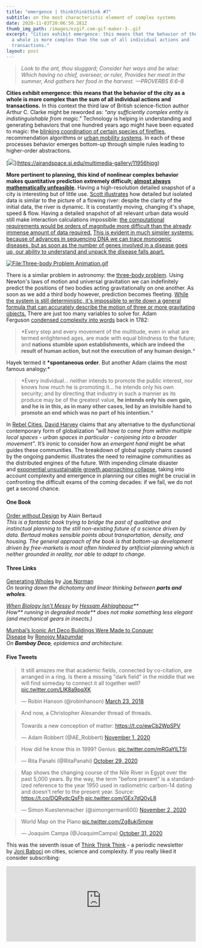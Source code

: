 ```yaml
---
title: "emergence | thinkthinkthink #7"
subtitle: on the most characteristic element of complex systems
date: 2020-11-03T20:06:50.281Z
thumb_img_path: /images/ezgif.com-gif-maker-3-.gif
excerpt: "Cities exhibit emergence: this means that the behavior of the city as
  a whole is more complex than the sum of all individual actions and
  transactions."
layout: post
---
```

<!--StartFragment-->

> *Look to the ant, thou sluggard; Consider her ways and be wise: Which having no chief, overseer, or ruler, Provides her meat in the summer, And gathers her food in the harvest. —PROVERBS 6:6–8*

**Cities exhibit emergence: this means that the behavior of the city as a whole is more complex than the sum of all individual actions and transactions.** In this context the third law of British science-fiction author Arthur C. Clarke might be reworded as: “*any sufficiently complex entity is indistinguishable from magic*.” Technology is helping in understanding and generating behaviors that one hundred years ago might have been equated to magic: the [blinking coordination of certain species of fireflies](https://www.nationalgeographic.com/animals/2019/05/watch-how-mexican-fireflies-synchronize-light-shows/), recommendation algorithms or [urban mobility systems](https://thinkthinkthink.substack.com/p/mobility-is-counter-intuitive-thinkthinkthink). In each of these processes behavior emerges bottom-up through simple rules leading to higher-order abstractions.[](https://airandspace.si.edu/multimedia-gallery/11956hjpg)

[[![](https://cdn.substack.com/image/fetch/w_1456,c_limit,f_auto,q_auto:good,fl_progressive:steep/https%3A%2F%2Fbucketeer-e05bbc84-baa3-437e-9518-adb32be77984.s3.amazonaws.com%2Fpublic%2Fimages%2F07208243-2de6-4661-8366-2ffb38f8deba_1170x441.png)](https://cdn.substack.com/image/fetch/f_auto,q_auto:good,fl_progressive:steep/https%3A%2F%2Fbucketeer-e05bbc84-baa3-437e-9518-adb32be77984.s3.amazonaws.com%2Fpublic%2Fimages%2F07208243-2de6-4661-8366-2ffb38f8deba_1170x441.png)](https://airandspace.si.edu/multimedia-gallery/11956hjpg)

**More pertinent to planning, this kind of nonlinear complex behavior makes quantitative prediction extremely difficult; [almost always mathematically unfeasible](https://www.goodreads.com/book/show/36064445-skin-in-the-game).** Having a high-resolution detailed snapshot of a city is interesting but of little use. [Scott illustrates](https://www.goodreads.com/book/show/20186.Seeing_Like_a_State) how detailed but isolated data is similar to the picture of a flowing river: despite the clarity of the initial data, the river is dynamic. It is constantly moving, changing it's shape, speed & flow. Having a detailed snapshot of all relevant urban data would still make interaction calculations impossible: [the computational requirements would be orders of magnitude more difficult than the already immense amount of data required.](https://www.goodreads.com/book/show/40404857-introduction-to-the-theory-of-complex-systems) [This is evident in much simpler systems: because of advances in sequencing DNA we can trace monogenic diseases, but as soon as the number of genes involved in a disease goes up, our ability to understand and unpack the disease falls apart.](https://www.goodreads.com/book/show/36064445-skin-in-the-game)

[![File:Three-body Problem Animation.gif](https://cdn.substack.com/image/fetch/w_1456,c_limit,f_auto,q_auto:good,fl_lossy/https%3A%2F%2Fbucketeer-e05bbc84-baa3-437e-9518-adb32be77984.s3.amazonaws.com%2Fpublic%2Fimages%2Fb4859fdc-52a5-48dc-96e0-53f0819ad2a4_300x300.gif)](https://cdn.substack.com/image/fetch/f_auto,q_auto:good,fl_progressive:steep/https%3A%2F%2Fbucketeer-e05bbc84-baa3-437e-9518-adb32be77984.s3.amazonaws.com%2Fpublic%2Fimages%2Fb4859fdc-52a5-48dc-96e0-53f0819ad2a4_300x300.gif)

There is a similar problem in astronomy: the [three-body problem](https://en.wikipedia.org/wiki/Three-body_problem). Using Newton's laws of motion and universal gravitation we can indefinitely predict the positions of two bodies acting gravitationally on one another. As soon as we add a third body however, prediction becomes fleeting. [While the system is still deterministic, it's impossible to write down a general formula that can accurately describe the motion of three or more gravitating objects.](https://youtu.be/D89ngRr4uZg) There are just too many variables to solve for. Adam Ferguson [condensed complexity into words](https://oll.libertyfund.org/titles/ferguson-an-essay-on-the-history-of-civil-society) back in 1782:

> \*Every step and every movement of the multitude, even in what are termed enlightened ages, are made with equal blindness to the future; and **nations stumble upon establishments, which are indeed the result of human action, but not the execution of any human design.***

Hayek termed it **\*spontaneous order**. But another Adam claims the most famous analogy:*

> \*Every individual... neither intends to promote the public interest, nor knows how much he is promoting it... he intends only his own security; and by directing that industry in such a manner as its produce may be of the greatest value, **he intends only his own gain, and he is in this, as in many other cases, led by an invisible hand to promote an end which was no part of his intention.***

In [Rebel Cities](https://www.goodreads.com/book/show/13095855-rebel-cities), [David Harvey](https://twitter.com/profdavidharvey) claims that any alternative to the dysfunctional contemporary form of globalization *"will have to come from within multiple local spaces - urban spaces in particular - conjoining into a broader movement”*. It’s ironic to consider how an *emergent hand* might be what guides these communities. The breakdown of global supply chains caused by the ongoing pandemic illustrates the need to reimagine communities as the distributed engines of the future. With impending climate disaster and [exponential unsustainable growth approaching collapse](https://arxiv.org/abs/cond-mat/0002075), taking into account complexity and emergence in planning our cities might be crucial in confronting the difficult exams of the coming decades: if we fail, we do not get a second chance.

#### **One Book**

[Order without Design](https://www.goodreads.com/book/show/39644188-order-without-design) by Alain Bertaud\
*This is a fantastic book trying to bridge the past of qualitative and instinctual planning to the still non-existing future of a science driven by data. Bertaud makes sensible points about transportation, density, and housing. The general approach of the book is that bottom-up development driven by free-markets is most often hindered by artificial planning which is neither grounded in reality, nor able to adapt to change.*

#### Three Links

[Generating Wholes](https://thesideview.co/journal/generating-wholes/) by [Joe Norman](https://twitter.com/normonics)\
*On tearing down the dichotomy and linear thinking between **parts and wholes**.*

*[When Biology Isn’t Messy](http://www.lifeiscomputation.com/when-biology-isnt-messy/) by [Hessam Akhlaghpour](https://twitter.com/theHessam)**\
How\*\* running in degraded mode\*\* does not make something less elegant (and mechanical gears in insects.)*

[Mumbai’s Iconic Art Deco Buildings Were Made to Conquer Disease](https://www.bloomberg.com/news/articles/2020-10-30/how-india-s-bombay-deco-buildings-battle-disease) by [Ronojoy Mazumdar](https://twitter.com/ronomaz)*\
On **Bombay Deco**, epidemics and architecture.*

#### Five Tweets

<!--StartFragment-->

<blockquote class="twitter-tweet"><p lang="en" dir="ltr">It still amazes me that academic fields, connected by co-citation, are arranged in a ring. Is there a missing &quot;dark field&quot; in the middle that we will find someday to connect it all together well? <a href="https://t.co/LIK8a9pqXK">pic.twitter.com/LIK8a9pqXK</a></p>&mdash; Robin Hanson (@robinhanson) <a href="https://twitter.com/robinhanson/status/977261256443822080?ref_src=twsrc%5Etfw">March 23, 2018</a></blockquote> <script async src="https://platform.twitter.com/widgets.js" charset="utf-8"></script>

<!--EndFragment--><!--StartFragment-->

<blockquote class="twitter-tweet"><p lang="en" dir="ltr">And now, a Christopher Alexander thread of threads.<br><br>Towards a new conception of matter: <a href="https://t.co/ewCb2WpSPV">https://t.co/ewCb2WpSPV</a></p>&mdash; Adam Robbert (@AE_Robbert) <a href="https://twitter.com/AE_Robbert/status/1323003752077389825?ref_src=twsrc%5Etfw">November 1, 2020</a></blockquote> <script async src="https://platform.twitter.com/widgets.js" charset="utf-8"></script>

<!--EndFragment--><!--StartFragment-->

<blockquote class="twitter-tweet"><p lang="en" dir="ltr">How did he know this in 1999? Genius. <a href="https://t.co/mRGaYlLT5I">pic.twitter.com/mRGaYlLT5I</a></p>&mdash; Rita Panahi (@RitaPanahi) <a href="https://twitter.com/RitaPanahi/status/1321940556575051777?ref_src=twsrc%5Etfw">October 29, 2020</a></blockquote> <script async src="https://platform.twitter.com/widgets.js" charset="utf-8"></script>

<!--EndFragment--><!--StartFragment-->

<blockquote class="twitter-tweet"><p lang="en" dir="ltr">Map shows the changing course of the Nile River in Egypt over the past 5,000 years. By the way, the term &quot;before present&quot; is a standardized reference to the year 1950 used in radiometric carbon-14 dating and doesn&#39;t refer to the present year. Source: <a href="https://t.co/DQRydcQsFh">https://t.co/DQRydcQsFh</a> <a href="https://t.co/GEx7dQ0vL8">pic.twitter.com/GEx7dQ0vL8</a></p>&mdash; Simon Kuestenmacher (@simongerman600) <a href="https://twitter.com/simongerman600/status/1323223845214498816?ref_src=twsrc%5Etfw">November 2, 2020</a></blockquote> <script async src="https://platform.twitter.com/widgets.js" charset="utf-8"></script>

<!--EndFragment--><!--StartFragment-->

<blockquote class="twitter-tweet"><p lang="en" dir="ltr">World Map on the Piano <a href="https://t.co/Zg8uki5mpw">pic.twitter.com/Zg8uki5mpw</a></p>&mdash; Joaquim Campa (@JoaquimCampa) <a href="https://twitter.com/JoaquimCampa/status/1322647539305357321?ref_src=twsrc%5Etfw">October 31, 2020</a></blockquote> <script async src="https://platform.twitter.com/widgets.js" charset="utf-8"></script>

<!--EndFragment-->

<!--StartFragment-->

This was the seventh issue of [Think Think Think](https://thinkthinkthink.substack.com/) - a periodic newsletter by [Joni Baboci](https://joni.baboci.net/) on cities, science and complexity. If you really liked it consider subscribing:

<iframe src="https://thinkthinkthink.substack.com/embed" width="100%" height="200" style="border:0px solid #EEE; background:white;" frameborder="0" scrolling="no"></iframe>